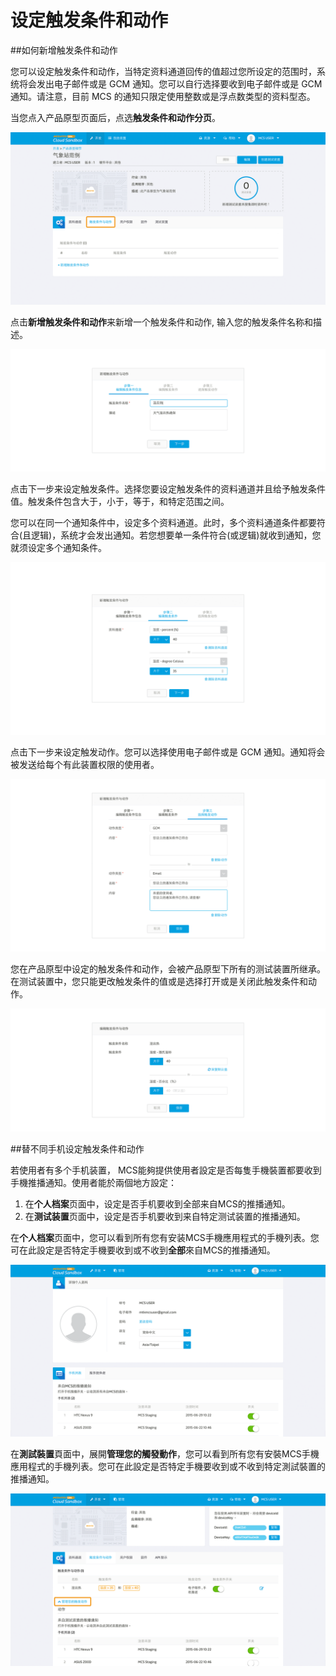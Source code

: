 # 设定触发条件和动作

##如何新增触发条件和动作

您可以设定触发条件和动作，当特定资料通道回传的值超过您所设定的范围时，系统将会发出电子邮件或是 GCM 通知。您可以自行选择要收到电子邮件或是 GCM 通知。请注意，目前 MCS 的通知只限定使用整数或是浮点数类型的资料型态。

当您点入产品原型页面后，点选**触发条件和动作分页**。

![](../images/Trigger/img_trigger_01.png)

点击**新增触发条件和动作**来新增一个触发条件和动作, 输入您的触发条件名称和描述。

![](../images/Trigger/img_trigger_02.png)

点击下一步来设定触发条件。选择您要设定触发条件的资料通道并且给予触发条件值。触发条件包含大于，小于，等于，和特定范围之间。

您可以在同一个通知条件中，设定多个资料通道。此时，多个资料通道条件都要符合(且逻辑)，系统才会发出通知。若您想要单一条件符合(或逻辑)就收到通知，您就须设定多个通知条件。

![](../images/Trigger/img_trigger_03.png)

点击下一步来设定触发动作。您可以选择使用电子邮件或是 GCM 通知。通知将会被发送给每个有此装置权限的使用者。


![](../images/Trigger/img_trigger_04.png)

您在产品原型中设定的触发条件和动作，会被产品原型下所有的测试装置所继承。在测试装置中，您只能更改触发条件的值或是选择打开或是关闭此触发条件和动作。

![](../images/Trigger/img_trigger_05.png)

##替不同手机设定触发条件和动作

若使用者有多个手机装置， MCS能夠提供使用者設定是否每隻手機裝置都要收到手機推播通知。使用者能於兩個地方設定：

1. 在**个人档案**页面中，设定是否手机要收到全部来自MCS的推播通知。
2. 在**测试装置**页面中，设定是否手机要收到来自特定测试装置的推播通知。

在**个人档案**页面中，您可以看到所有您有安装MCS手機應用程式的手機列表。您可在此設定是否特定手機要收到或不收到**全部**來自MCS的推播通知。

![](../images/Trigger/img_trigger_06.png)

在**測試裝置**頁面中，展開**管理您的觸發動作**，您可以看到所有您有安裝MCS手機應用程式的手機列表。您可在此設定是否特定手機要收到或不收到特定測試裝置的推播通知。

![](../images/Trigger/img_trigger_07.png)
